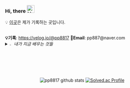 ### Hi, there <img src="https://raw.githubusercontent.com/Tarikul-Islam-Anik/Animated-Fluent-Emojis/master/Emojis/Hand%20gestures/Hand%20with%20Fingers%20Splayed%20Light%20Skin%20Tone.png" alt="Hand with Fingers Splayed Light Skin Tone" width="25" height="25" />
💡 [이곳](https://velog.io/@pp8817)은 제가 기록하는 곳입니다.
<!--GITHUB_ACTIVITY:{"rows": 5}-->

<br>
<Strong>💡기록</Strong>: <a href="https://velog.io/@pp8817">https://velog.io/@pp8817</a>
<Strong>📧Email</Strong>: pp887@naver.com

<br>


<i>
<details>
<summary>
  <img src="https://raw.githubusercontent.com/Tarikul-Islam-Anik/Animated-Fluent-Emojis/master/Emojis/Hand%20gestures/Eyes.png" alt="Eyes" width="2%" /> 내가 지금 배우는 것들
</summary>
   <br>
  
![java](https://img.shields.io/badge/Java-ED8B00?style=for-the-badge&logo=openjdk&logoColor=white) ![spring](https://img.shields.io/badge/Spring-6DB33F?style=for-the-badge&logo=spring&logoColor=white) <img src="https://img.shields.io/badge/SpringBoot-6DB33F?style=for-the-badge&logo=SpringBoot&logoColor=white"> ![python](https://img.shields.io/badge/Python-14354C?style=for-the-badge&logo=python&logoColor=white) ![html](https://img.shields.io/badge/HTML5-E34F26?style=for-the-badge&logo=html5&logoColor=white)
</details>
</i>

<br>

<div align="center">
    
![pp8817 github stats](https://github-readme-stats.vercel.app/api?username=pp8817&show_icons=true)
[![Solved.ac Profile](http://mazassumnida.wtf/api/v2/generate_badge?boj=pp8817)](https://solved.ac/pp8817/)
